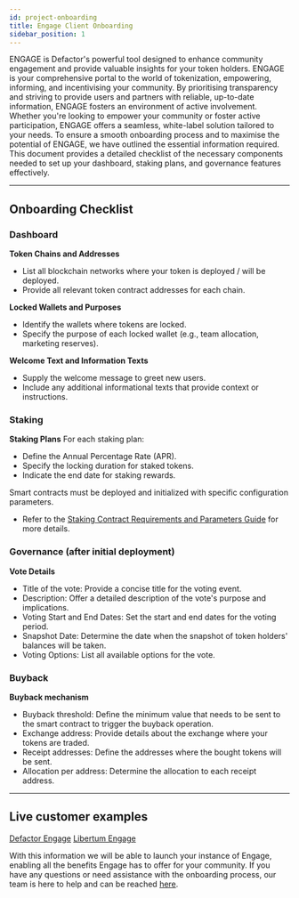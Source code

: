 ```yaml
---
id: project-onboarding
title: Engage Client Onboarding
sidebar_position: 1
---
```


ENGAGE is Defactor's powerful tool designed to enhance community engagement and provide valuable insights for your token holders. ENGAGE is your comprehensive portal to the world of tokenization, empowering, informing, and incentivising your community. By prioritising transparency and striving to provide users and partners with reliable, up-to-date information, ENGAGE fosters an environment of active involvement. Whether you're looking to empower your community or foster active participation, ENGAGE offers a seamless, white-label solution tailored to your needs.
To ensure a smooth onboarding process and to maximise the potential of ENGAGE, we have outlined the essential information required. This document provides a detailed checklist of the necessary components needed to set up your dashboard, staking plans, and governance features effectively.

---

## Onboarding Checklist

### Dashboard

**Token Chains and Addresses**

- List all blockchain networks where your token is deployed / will be deployed.
- Provide all relevant token contract addresses for each chain.

**Locked Wallets and Purposes**

- Identify the wallets where tokens are locked.
- Specify the purpose of each locked wallet (e.g., team allocation, marketing reserves).

**Welcome Text and Information Texts**

- Supply the welcome message to greet new users.
- Include any additional informational texts that provide context or instructions.

### Staking

**Staking Plans**
For each staking plan:

- Define the Annual Percentage Rate (APR).
- Specify the locking duration for staked tokens.
- Indicate the end date for staking rewards.

Smart contracts must be deployed and initialized with specific configuration parameters.

- Refer to the [Staking Contract Requirements and Parameters Guide](/docs/engage/smart-contracts/staking-contract/staking-contract-configuration) for more details.

### Governance (after initial deployment)

**Vote Details**

- Title of the vote: Provide a concise title for the voting event.
- Description: Offer a detailed description of the vote's purpose and implications.
- Voting Start and End Dates: Set the start and end dates for the voting period.
- Snapshot Date: Determine the date when the snapshot of token holders' balances will be taken.
- Voting Options: List all available options for the vote.

### Buyback

**Buyback mechanism**

- Buyback threshold: Define the minimum value that needs to be sent to the smart contract to trigger the buyback operation.
- Exchange address: Provide details about the exchange where your tokens are traded.
- Receipt addresses: Define the addresses where the bought tokens will be sent.
- Allocation per address: Determine the allocation to each receipt address.

---

## Live customer examples

[Defactor Engage](https://engage.defactor.com/dashboard)
[Libertum Engage](https://earn.libertum.io/staking)

With this information we will be able to launch your instance of Engage, enabling all the benefits Engage has to offer for your community. If you have any questions or need assistance with the onboarding process, our team is here to help and can be reached [here](https://www.defactor.com/contact).
